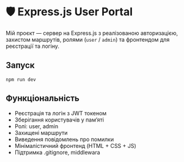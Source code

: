 # 🛡️ Express.js User Portal

Мій проєкт — сервер на Express.js з реалізованою авторизацією, захистом маршрутів, ролями (`user` / `admin`) та фронтендом для реєстрації та логіну.

## Запуск
```bach
npm run dev
```

## Функціональність

- Реєстрація та логін з JWT токеном
- Зберігання користувачів у памʼяті
- Ролі: user, admin
- Захищені маршрути
- Виведення повідомлень про помилки
- Мінімалістичний фронтенд (HTML + CSS + JS)
- Підтримка .gitignore, middlewara
